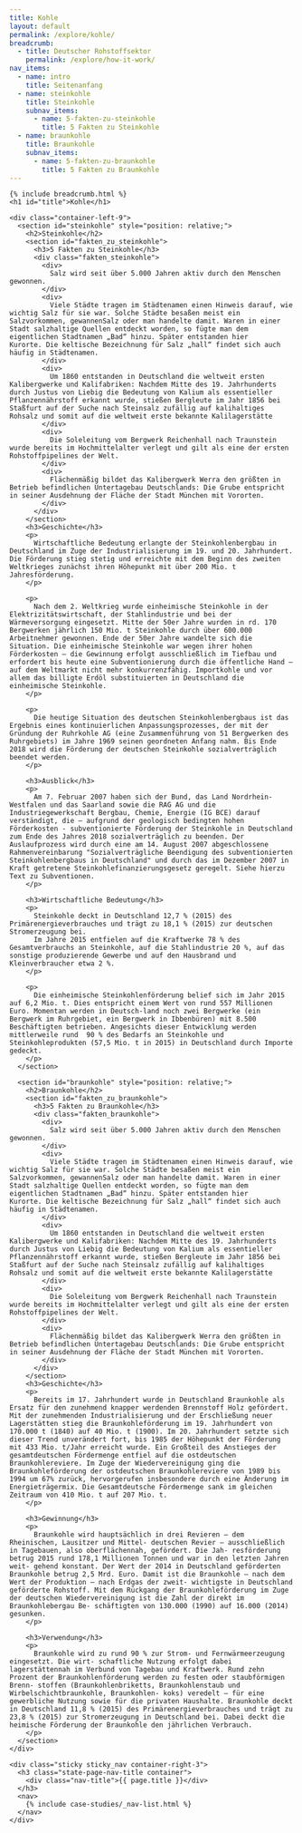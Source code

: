 ```yaml
---
title: Kohle
layout: default
permalink: /explore/kohle/
breadcrumb:
  - title: Deutscher Rohstoffsektor
    permalink: /explore/how-it-work/
nav_items:
  - name: intro
    title: Seitenanfang
  - name: steinkohle
    title: Steinkohle
    subnav_items:
      - name: 5-fakten-zu-steinkohle
        title: 5 Fakten zu Steinkohle
  - name: braunkohle
    title: Braunkohle
    subnav_items:
      - name: 5-fakten-zu-braunkohle
        title: 5 Fakten zu Braunkohle
---
```

<link rel="stylesheet" type="text/css" href="{{ site.baseurl_root }}/css/slick-theme.css"/>
<link rel="stylesheet" type="text/css" href="//cdn.jsdelivr.net/jquery.slick/1.6.0/slick.css"/>

<main class="container-page-wrapper layout-state-pages">
  <section class="container" style="position: relative;">

    {% include breadcrumb.html %}
    <h1 id="title">Kohle</h1>

    <div class="container-left-9">
      <section id="steinkohle" style="position: relative;">
        <h2>Steinkohle</h2>
        <section id="fakten_zu_steinkohle">
          <h3>5 Fakten zu Steinkohle</h3>
          <div class="fakten_steinkohle">
            <div>
              Salz wird seit über 5.000 Jahren aktiv durch den Menschen gewonnen.
            </div>
            <div>
              Viele Städte tragen im Städtenamen einen Hinweis darauf, wie wichtig Salz für sie war. Solche Städte besaßen meist ein Salzvorkommen, gewannenSalz oder man handelte damit. Waren in einer Stadt salzhaltige Quellen entdeckt worden, so fügte man dem eigentlichen Stadtnamen „Bad“ hinzu. Später entstanden hier Kurorte. Die keltische Bezeichnung für Salz „hall“ findet sich auch häufig in Städtenamen.
            </div>
            <div>
              Um 1860 entstanden in Deutschland die weltweit ersten Kalibergwerke und Kalifabriken: Nachdem Mitte des 19. Jahrhunderts durch Justus von Liebig die Bedeutung von Kalium als essentieller Pflanzennährstoff erkannt wurde, stießen Bergleute im Jahr 1856 bei Staßfurt auf der Suche nach Steinsalz zufällig auf kalihaltiges Rohsalz und somit auf die weltweit erste bekannte Kalilagerstätte
            </div>
            <div>
              Die Soleleitung vom Bergwerk Reichenhall nach Traunstein wurde bereits im Hochmittelalter verlegt und gilt als eine der ersten Rohstoffpipelines der Welt.
            </div>
            <div>
              Flächenmäßig bildet das Kalibergwerk Werra den größten in Betrieb befindlichen Untertagebau Deutschlands: Die Grube entspricht in seiner Ausdehnung der Fläche der Stadt München mit Vororten.
            </div>
          </div>
        </section>
        <h3>Geschichte</h3>
        <p>
          Wirtschaftliche Bedeutung erlangte der Steinkohlenbergbau in Deutschland im Zuge der Industrialisierung im 19. und 20. Jahrhundert. Die Förderung stieg stetig und erreichte mit dem Beginn des zweiten Weltkrieges zunächst ihren Höhepunkt mit über 200 Mio. t Jahresförderung.
        </p>

        <p>
          Nach dem 2. Weltkrieg wurde einheimische Steinkohle in der Elektrizitätswirtschaft, der Stahlindustrie und bei der Wärmeversorgung eingesetzt. Mitte der 50er Jahre wurden in rd. 170 Bergwerken jährlich 150 Mio. t Steinkohle durch über 600.000 Arbeitnehmer gewonnen. Ende der 50er Jahre wandelte sich die Situation. Die einheimische Steinkohle war wegen ihrer hohen Förderkosten – die Gewinnung erfolgt ausschließlich im Tiefbau und erfordert bis heute eine Subventionierung durch die öffentliche Hand – auf dem Weltmarkt nicht mehr konkurrenzfähig. Importkohle und vor allem das billigte Erdöl substituierten in Deutschland die einheimische Steinkohle.
        </p>

        <p>
          Die heutige Situation des deutschen Steinkohlenbergbaus ist das Ergebnis eines kontinuierlichen Anpassungsprozesses, der mit der Gründung der Ruhrkohle AG (eine Zusammenführung von 51 Bergwerken des Ruhrgebiets) im Jahre 1969 seinen geordneten Anfang nahm. Bis Ende 2018 wird die Förderung der deutschen Steinkohle sozialverträglich beendet werden.
        </p>

        <h3>Ausblick</h3>
        <p>
          Am 7. Februar 2007 haben sich der Bund, das Land Nordrhein-Westfalen und das Saarland sowie die RAG AG und die Industriegewerkschaft Bergbau, Chemie, Energie (IG BCE) darauf verständigt, die – aufgrund der geologisch bedingten hohen Förderkosten - subventionierte Förderung der Steinkohle in Deutschland zum Ende des Jahres 2018 sozialverträglich zu beenden. Der Auslaufprozess wird durch eine am 14. August 2007 abgeschlossene Rahmenvereinbarung "Sozialverträgliche Beendigung des subventionierten Steinkohlenbergbaus in Deutschland" und durch das im Dezember 2007 in Kraft getretene Steinkohlefinanzierungsgesetz geregelt. Siehe hierzu Text zu Subventionen.
        </p>

        <h3>Wirtschaftliche Bedeutung</h3>
        <p>
          Steinkohle deckt in Deutschland 12,7 % (2015) des Primärenergieverbrauches und trägt zu 18,1 % (2015) zur deutschen Stromerzeugung bei.
          Im Jahre 2015 entfielen auf die Kraftwerke 78 % des Gesamtverbrauchs an Steinkohle, auf die Stahlindustrie 20 %, auf das sonstige produzierende Gewerbe und auf den Hausbrand und Kleinverbraucher etwa 2 %.
        </p>

        <p>
          Die einheimische Steinkohlenförderung belief sich im Jahr 2015 auf 6,2 Mio. t. Dies entspricht einem Wert von rund 557 Millionen Euro. Momentan werden in Deutsch-land noch zwei Bergwerke (ein Bergwerk im Ruhrgebiet, ein Bergwerk in Ibbenbüren) mit 8.500 Beschäftigten betrieben. Angesichts dieser Entwicklung werden mittlerweile rund  90 % des Bedarfs an Steinkohle und Steinkohleprodukten (57,5 Mio. t in 2015) in Deutschland durch Importe gedeckt.
        </p>
      </section>

      <section id="braunkohle" style="position: relative;">
        <h2>Braunkohle</h2>
        <section id="fakten_zu_braunkohle">
          <h3>5 Fakten zu Braunkohle</h3>
          <div class="fakten_braunkohle">
            <div>
              Salz wird seit über 5.000 Jahren aktiv durch den Menschen gewonnen.
            </div>
            <div>
              Viele Städte tragen im Städtenamen einen Hinweis darauf, wie wichtig Salz für sie war. Solche Städte besaßen meist ein Salzvorkommen, gewannenSalz oder man handelte damit. Waren in einer Stadt salzhaltige Quellen entdeckt worden, so fügte man dem eigentlichen Stadtnamen „Bad“ hinzu. Später entstanden hier Kurorte. Die keltische Bezeichnung für Salz „hall“ findet sich auch häufig in Städtenamen.
            </div>
            <div>
              Um 1860 entstanden in Deutschland die weltweit ersten Kalibergwerke und Kalifabriken: Nachdem Mitte des 19. Jahrhunderts durch Justus von Liebig die Bedeutung von Kalium als essentieller Pflanzennährstoff erkannt wurde, stießen Bergleute im Jahr 1856 bei Staßfurt auf der Suche nach Steinsalz zufällig auf kalihaltiges Rohsalz und somit auf die weltweit erste bekannte Kalilagerstätte
            </div>
            <div>
              Die Soleleitung vom Bergwerk Reichenhall nach Traunstein wurde bereits im Hochmittelalter verlegt und gilt als eine der ersten Rohstoffpipelines der Welt.
            </div>
            <div>
              Flächenmäßig bildet das Kalibergwerk Werra den größten in Betrieb befindlichen Untertagebau Deutschlands: Die Grube entspricht in seiner Ausdehnung der Fläche der Stadt München mit Vororten.
            </div>
          </div>
        </section>
        <h3>Geschichte</h3>
        <p>
          Bereits im 17. Jahrhundert wurde in Deutschland Braunkohle als Ersatz für den zunehmend knapper werdenden Brennstoff Holz gefördert. Mit der zunehmenden Industrialisierung und der Erschließung neuer Lagerstätten stieg die Braunkohleförderung im 19. Jahrhundert von 170.000 t (1840) auf 40 Mio. t (1900). Im 20. Jahrhundert setzte sich dieser Trend unverändert fort, bis 1985 der Höhepunkt der Förderung mit 433 Mio. t/Jahr erreicht wurde. Ein Großteil des Anstieges der gesamtdeutschen Fördermenge entfiel auf die ostdeutschen Braunkohlereviere. Im Zuge der Wiedervereinigung ging die Braunkohleförderung der ostdeutschen Braunkohlereviere von 1989 bis 1994 um 67% zurück, hervorgerufen insbesondere durch eine Änderung im Energieträgermix. Die Gesamtdeutsche Fördermenge sank im gleichen Zeitraum von 410 Mio. t auf 207 Mio. t.
        </p>

        <h3>Gewinnung</h3>
        <p>
          Braunkohle wird hauptsächlich in drei Revieren – dem Rheinischen, Lausitzer und Mittel- deutschen Revier – ausschließlich in Tagebauen, also oberflächennah, gefördert. Die Jah- resförderung betrug 2015 rund 178,1 Millionen Tonnen und war in den letzten Jahren weit- gehend konstant. Der Wert der 2014 in Deutschland geförderten Braunkohle betrug 2,5 Mrd. Euro. Damit ist die Braunkohle – nach dem Wert der Produktion – nach Erdgas der zweit- wichtigste in Deutschland geförderte Rohstoff. Mit dem Rückgang der Braunkohleförderung im Zuge der deutschen Wiedervereinigung ist die Zahl der direkt im Braunkohlebergau Be- schäftigten von 130.000 (1990) auf 16.000 (2014) gesunken.
        </p>

        <h3>Verwendung</h3>
        <p>
          Braunkohle wird zu rund 90 % zur Strom- und Fernwärmeerzeugung eingesetzt. Die wirt- schaftliche Nutzung erfolgt dabei lagerstättennah im Verbund von Tagebau und Kraftwerk. Rund zehn Prozent der Braunkohlenförderung werden zu festen oder staubförmigen Brenn- stoffen (Braunkohlenbriketts, Braunkohlenstaub und Wirbelschichtbraunkohle, Braunkohlen- koks) veredelt – für eine gewerbliche Nutzung sowie für die privaten Haushalte. Braunkohle deckt in Deutschland 11,8 % (2015) des Primärenergieverbrauches und trägt zu 23,8 % (2015) zur Stromerzeugung in Deutschland bei. Dabei deckt die heimische Förderung der Braunkohle den jährlichen Verbrauch.
        </p>
      </section>
    </div>

    <div class="sticky sticky_nav container-right-3">
      <h3 class="state-page-nav-title container">
        <div class="nav-title">{{ page.title }}</div>
      </h3>
      <nav>
        {% include case-studies/_nav-list.html %}
      </nav>
    </div>
  </section>
</main>

<script src="https://ajax.googleapis.com/ajax/libs/jquery/1.12.4/jquery.min.js"></script>
<script type="text/javascript" src="//cdn.jsdelivr.net/jquery.slick/1.6.0/slick.min.js"></script>
<script type="text/javascript" src="{{ site.baseurl_root }}/js/lib/static.min.js" charset="utf-8"></script>

<script type="text/javascript">
    $(document).ready(function(){
      $('.fakten_steinkohle').slick({
        dots: true,
        speed: 500
      });
      $('.fakten_braunkohle').slick({
        dots: true,
        speed: 500
      });
    });
</script>
